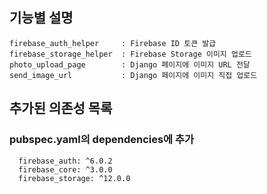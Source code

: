 
## 기능별 설명
```
firebase_auth_helper     : Firebase ID 토큰 발급
firebase_storage_helper  : Firebase Storage 이미지 업로드
photo_upload_page        : Django 페이지에 이미지 URL 전달
send_image_url           : Django 페이지에 이미지 직접 업로드
```

## 추가된 의존성 목록
### pubspec.yaml의 dependencies에 추가


```
  firebase_auth: ^6.0.2
  firebase_core: ^3.0.0
  firebase_storage: ^12.0.0
```
